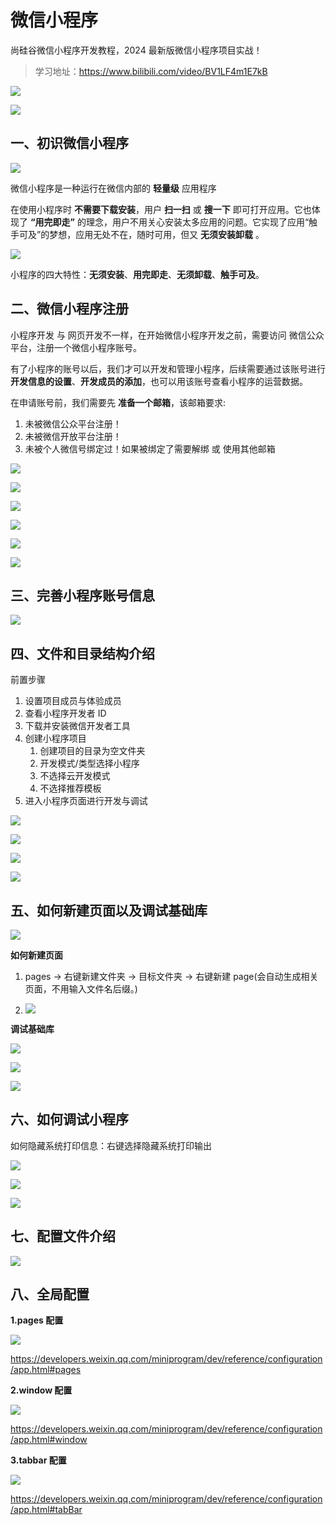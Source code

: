 # 微信小程序

尚硅谷微信小程序开发教程，2024 最新版微信小程序项目实战！

> 学习地址：https://www.bilibili.com/video/BV1LF4m1E7kB

![](https://img2024.cnblogs.com/blog/2332774/202402/2332774-20240223075738602-810813796.png)

![](https://img2024.cnblogs.com/blog/2332774/202402/2332774-20240223075822882-1159235104.png)

## 一、初识微信小程序

![](https://img2024.cnblogs.com/blog/2332774/202402/2332774-20240223080644278-1556958399.png)

微信小程序是一种运行在微信内部的 **轻量级** 应用程序

在使用小程序时 **不需要下载安装**，用户 **扫一扫** 或 **搜一下** 即可打开应用。它也体现了 **“用完即走”** 的理念，用户不用关心安装太多应用的问题。它实现了应用“触手可及”的梦想，应用无处不在，随时可用，但又 **无须安装卸载** 。

![](https://img2024.cnblogs.com/blog/2332774/202402/2332774-20240223080931626-914539711.png)

小程序的四大特性：**无须安装**、**用完即走**、**无须卸载**、**触手可及**。

## 二、微信小程序注册

小程序开发 与 网页开发不一样，在开始微信小程序开发之前，需要访问 微信公众平台，注册一个微信小程序账号。

有了小程序的账号以后，我们才可以开发和管理小程序，后续需要通过该账号进行 **开发信息的设置**、**开发成员的添加**，也可以用该账号查看小程序的运营数据。

在申请账号前，我们需要先 **准备一个邮箱**，该邮箱要求:

1. 未被微信公众平台注册！
2. 未被微信开放平台注册！
3. 未被个人微信号绑定过！如果被绑定了需要解绑 或 使用其他邮箱

![](https://img2024.cnblogs.com/blog/2332774/202411/2332774-20241124170206109-1449923095.png)

![](https://img2024.cnblogs.com/blog/2332774/202402/2332774-20240228002056505-1077607738.png)

![](https://img2024.cnblogs.com/blog/2332774/202402/2332774-20240228002115712-1693095764.png)

![](https://img2024.cnblogs.com/blog/2332774/202402/2332774-20240228002149599-1858220867.png)

![](https://img2024.cnblogs.com/blog/2332774/202402/2332774-20240228002222930-1064815329.png)

![](https://img2024.cnblogs.com/blog/2332774/202402/2332774-20240228002840019-2100181885.png)

## 三、完善小程序账号信息

![](https://img2024.cnblogs.com/blog/2332774/202411/2332774-20241124170937512-47679013.png)

## 四、文件和目录结构介绍

前置步骤

1. 设置项目成员与体验成员
2. 查看小程序开发者 ID
3. 下载并安装微信开发者工具
4. 创建小程序项目
   1. 创建项目的目录为空文件夹
   2. 开发模式/类型选择小程序
   3. 不选择云开发模式
   4. 不选择推荐模板
5. 进入小程序页面进行开发与调试

![](https://img2024.cnblogs.com/blog/2332774/202412/2332774-20241214225413763-499467415.png)

![](https://img2024.cnblogs.com/blog/2332774/202412/2332774-20241214225946835-490972674.png)

![](https://img2024.cnblogs.com/blog/2332774/202412/2332774-20241214230449655-1195208585.png)

![](https://img2024.cnblogs.com/blog/2332774/202412/2332774-20241214230530064-168700068.png)

## 五、如何新建页面以及调试基础库

![](https://img2024.cnblogs.com/blog/2332774/202412/2332774-20241214230639396-1461626777.png)

**如何新建页面**

1. pages -> 右键新建文件夹 -> 目标文件夹 -> 右键新建 page(会自动生成相关页面，不用输入文件名后缀。)

2. ![](https://img2024.cnblogs.com/blog/2332774/202412/2332774-20241214231321782-576336051.png)

**调试基础库**

![](https://img2024.cnblogs.com/blog/2332774/202412/2332774-20241214231502410-993628473.png)

![](https://img2024.cnblogs.com/blog/2332774/202412/2332774-20241214232052048-654822416.png)

![](https://img2024.cnblogs.com/blog/2332774/202412/2332774-20241214232342432-111325395.png)

## 六、如何调试小程序

如何隐藏系统打印信息：右键选择隐藏系统打印输出

![](https://img2024.cnblogs.com/blog/2332774/202412/2332774-20241214233007936-1435622624.png)

![](https://img2024.cnblogs.com/blog/2332774/202412/2332774-20241214233036415-148061207.png)

![](https://img2024.cnblogs.com/blog/2332774/202412/2332774-20241214233212996-1381349693.png)

## 七、配置文件介绍

![](https://img2024.cnblogs.com/blog/2332774/202412/2332774-20241214233630546-362747482.png)

## 八、全局配置

**1.pages 配置**

![](https://img2024.cnblogs.com/blog/2332774/202412/2332774-20241214233816773-1494416964.png)

https://developers.weixin.qq.com/miniprogram/dev/reference/configuration/app.html#pages

**2.window 配置**

![](https://img2024.cnblogs.com/blog/2332774/202412/2332774-20241214234406149-632443994.png)

https://developers.weixin.qq.com/miniprogram/dev/reference/configuration/app.html#window

**3.tabbar 配置**

![](https://img2024.cnblogs.com/blog/2332774/202412/2332774-20241214235041466-1199786041.png)

https://developers.weixin.qq.com/miniprogram/dev/reference/configuration/app.html#tabBar
